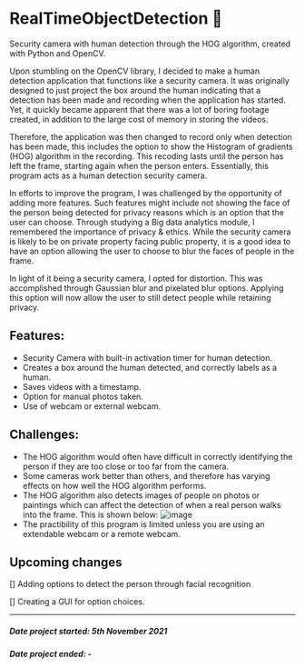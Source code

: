 # RealTimeObjectDetection 🎥
Security camera with human detection through the HOG algorithm, created with Python and OpenCV.

Upon stumbling on the OpenCV library, I decided to make a human detection application that functions like a security camera. It was originally designed to just project the box around the human indicating that a detection has been made and recording when the application has started. Yet, it quickly became apparent that there was a lot of boring footage created, in addition to the large cost of memory in storing the videos. 

Therefore, the application was then changed to record only when detection has been made, this includes the option to show the Histogram of gradients (HOG) algorithm in the recording. This recoding lasts until the person has left the frame, starting again when the person enters. Essentially, this program acts as a human detection security camera. 

In efforts to improve the program, I was challenged by the opportunity of adding more features. Such features might include not showing the face of the person being detected for privacy reasons which is an option that the user can choose. Through studying a Big data analytics module, I remembered the importance of privacy & ethics. While the security camera is likely to be on private property facing public property, it is a good idea to have an option allowing the user to choose to blur the faces of people in the frame. 

In light of it being a security camera, I opted for distortion. This was accomplished through Gaussian blur and pixelated blur options. Applying this option will now allow the user to still detect people while retaining privacy. 

## Features:
- Security Camera with built-in activation timer for human detection.
- Creates a box around the human detected, and correctly labels as a human.
- Saves videos with a timestamp.
- Option for manual photos taken.
- Use of webcam or external webcam.

## Challenges:
- The HOG algorithm would often have difficult in correctly identifying the person if they are too close or too far from the camera.
- Some cameras work better than others, and therefore has varying effects on how well the HOG algorithm performs.
- The HOG algorithm also detects images of people on photos or paintings which can affect the detection of when a real person walks into the frame. This is shown below:
![image](https://user-images.githubusercontent.com/59411811/144748528-d416a506-8887-423b-bef0-c56804086e99.jpg)
- The practibility of this program is limited unless you are using an extendable webcam or a remote webcam.

## Upcoming changes
[] Adding options to detect the person through facial recognition

[] Creating a GUI for option choices.






-----------------------------------------
##### Date project started: 5th November 2021
##### Date project ended: -
